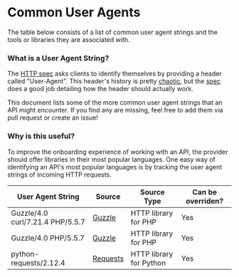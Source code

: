 # Common User Agents


The table below consists of a list of common user agent strings and the tools or libraries they are associated with.

### What is a User Agent String?
The [HTTP spec](https://tools.ietf.org/html/rfc7231#section-5.5.3) asks clients to identify themselves by providing a header called "User-Agent". This header's history is pretty [chaotic](http://webaim.org/blog/user-agent-string-history/),  but the [spec](https://tools.ietf.org/html/rfc7231#section-5.5.3) does a good job detailing how the header should actually work. 

This document lists some of the more common user agent strings that an API might encounter. If you find any are missing, feel free to add them via pull request or create an issue!

### Why is this useful?
To improve the onboarding experience of working with an API, the provider should offer libraries in their most popular languages. One easy way of identifying an API's most popular languages is by tracking the user agent strings of incoming HTTP requests.


| User Agent String | Source | Source Type  | Can be overriden? |
|-------------------|--------|--------------|-------------------|
| Guzzle/4.0 curl/7.21.4 PHP/5.5.7 | [Guzzle](https://github.com/guzzle/guzzle/blob/master/src/functions.php#L131) | HTTP library for PHP | Yes
| Guzzle/4.0 PHP/5.5.7         | [Guzzle](https://github.com/guzzle/guzzle/blob/master/src/functions.php#L131) | HTTP library for PHP | Yes
| python-requests/2.12.4 | [Requests](https://github.com/kennethreitz/requests/blob/master/requests/utils.py#L649-L655)| HTTP library for Python | Yes
